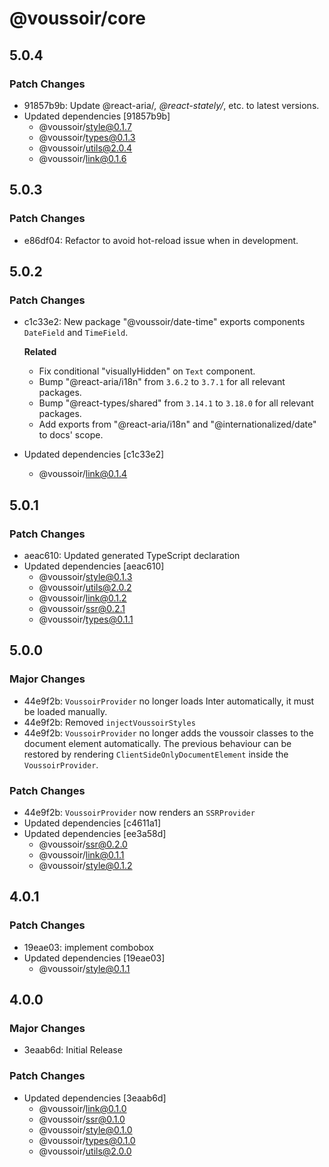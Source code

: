 # @voussoir/core

## 5.0.4

### Patch Changes

- 91857b9b: Update @react-aria/_, @react-stately/_, etc. to latest versions.
- Updated dependencies [91857b9b]
  - @voussoir/style@0.1.7
  - @voussoir/types@0.1.3
  - @voussoir/utils@2.0.4
  - @voussoir/link@0.1.6

## 5.0.3

### Patch Changes

- e86df04: Refactor to avoid hot-reload issue when in development.

## 5.0.2

### Patch Changes

- c1c33e2: New package "@voussoir/date-time" exports components `DateField` and
  `TimeField`.

  **Related**

  - Fix conditional "visuallyHidden" on `Text` component.
  - Bump "@react-aria/i18n" from `3.6.2` to `3.7.1` for all relevant packages.
  - Bump "@react-types/shared" from `3.14.1` to `3.18.0` for all relevant
    packages.
  - Add exports from "@react-aria/i18n" and "@internationalized/date" to docs'
    scope.

- Updated dependencies [c1c33e2]
  - @voussoir/link@0.1.4

## 5.0.1

### Patch Changes

- aeac610: Updated generated TypeScript declaration
- Updated dependencies [aeac610]
  - @voussoir/style@0.1.3
  - @voussoir/utils@2.0.2
  - @voussoir/link@0.1.2
  - @voussoir/ssr@0.2.1
  - @voussoir/types@0.1.1

## 5.0.0

### Major Changes

- 44e9f2b: `VoussoirProvider` no longer loads Inter automatically, it must be
  loaded manually.
- 44e9f2b: Removed `injectVoussoirStyles`
- 44e9f2b: `VoussoirProvider` no longer adds the voussoir classes to the
  document element automatically. The previous behaviour can be restored by
  rendering `ClientSideOnlyDocumentElement` inside the `VoussoirProvider`.

### Patch Changes

- 44e9f2b: `VoussoirProvider` now renders an `SSRProvider`
- Updated dependencies [c4611a1]
- Updated dependencies [ee3a58d]
  - @voussoir/ssr@0.2.0
  - @voussoir/link@0.1.1
  - @voussoir/style@0.1.2

## 4.0.1

### Patch Changes

- 19eae03: implement combobox
- Updated dependencies [19eae03]
  - @voussoir/style@0.1.1

## 4.0.0

### Major Changes

- 3eaab6d: Initial Release

### Patch Changes

- Updated dependencies [3eaab6d]
  - @voussoir/link@0.1.0
  - @voussoir/ssr@0.1.0
  - @voussoir/style@0.1.0
  - @voussoir/types@0.1.0
  - @voussoir/utils@2.0.0
